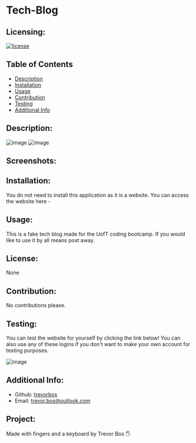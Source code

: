 # Tech-Blog

  ## Licensing:
  [![license](https://img.shields.io/badge/license-None-blue)](https://shields.io)

  ## Table of Contents 
  - [Description](#description)
  - [Installation](#installation)
  - [Usage](#usage)
  - [Contribution](#contribution)
  - [Testing](#testing)
  - [Additional Info](#additional-info)

  ## Description:
![image](https://user-images.githubusercontent.com/103614767/182494239-93c4e951-7321-4a01-b196-ca6614d2b833.png)
![image](https://user-images.githubusercontent.com/103614767/182494292-23a99551-39a0-4cd6-be86-179dfd5a4b0b.png)

  ## Screenshots:

  
  ## Installation:
  You do not need to install this application as it is a website. You can access the website here - 

  ## Usage:
  This is a fake tech blog made for the UofT coding bootcamp. If you would like to use it by all means post away.

  ## License:
  None

  ## Contribution:
  No contributions please.

  ## Testing:
  You can test the website for yourself by clicking the link below! You can also use any of these logins if you don't want to make your own account for testing purposes.
  
  ![image](https://user-images.githubusercontent.com/103614767/182721073-c16c999b-4ed8-4de8-acc6-e57537cb66c3.png)

  ## Additional Info:
  - Github: [trevorbos](https://github.com/trevorbos)
  - Email: trevor.bos@outlook.com 

  ## Project:
  Made with fingers and a keyboard by Trevor Bos 🖐️
